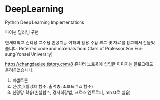 # DeepLearning
Python Deep Learning Implementations

파이썬 딥러닝 구현

연세대학교 손의성 교수님 인공지능 이해와 활용 수업 코드 및 자료를 참고해서 만들었습니다.
Referred code and materials from Class of Professor Son Eui-sung(Yonsei University)

https://changdaelee.tistory.com/8
쥬피터 노트북에 삽입한 이미지는 블로그에도 올려두었습니다.

1. 퍼셉트론
2. 신경망(활성화 함수, 출력층, 소프트맥스 함수)
3. 신경망 학습(손실함수, 경사하강법, 크로스 엔트로피, mnist로 실습)
